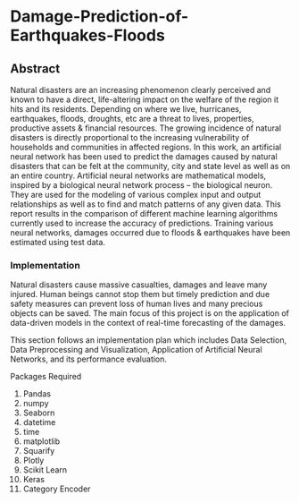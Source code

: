 # Damage-Prediction-of-Earthquakes-Floods

## Abstract
Natural disasters are an increasing phenomenon clearly perceived and known to have a direct, life-altering impact on the welfare of the region it hits and its residents. Depending on where we live, hurricanes, earthquakes, floods, droughts, etc are a threat to lives, properties, productive assets & financial resources. The growing incidence of natural disasters is directly proportional to the increasing vulnerability of households and communities in affected regions. In this work, an artificial neural network has been used to predict the damages caused by natural disasters that can be felt at the community, city and state level as well as on an entire country. Artificial neural networks are mathematical models, inspired by a biological neural network process – the biological neuron. They are used for the modeling of various complex input and output relationships as well as to find and match patterns of any given data. This report results in the comparison of different machine learning algorithms currently used to increase the accuracy of predictions. Training various neural networks, damages occurred due to floods & earthquakes have been estimated using test data.

### Implementation
Natural disasters cause massive casualties, damages and leave many injured. Human beings cannot stop them but timely prediction and due safety measures can prevent loss of human lives and many precious objects can be saved. The main focus of this project is on the application of data-driven models in the context of real-time forecasting of the damages.

This section follows an implementation plan which includes Data Selection, Data Preprocessing and Visualization, Application of Artificial Neural Networks, and its performance evaluation.

Packages Required
1) Pandas
2) numpy
3) Seaborn
4) datetime
5) time
6) matplotlib
7) Squarify
8) Plotly
9) Scikit Learn
10) Keras
11) Category Encoder
